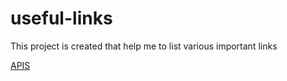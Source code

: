 # useful-links
This project is created that help me to list various important links

[APIS](https://public-apis.xyz/)
